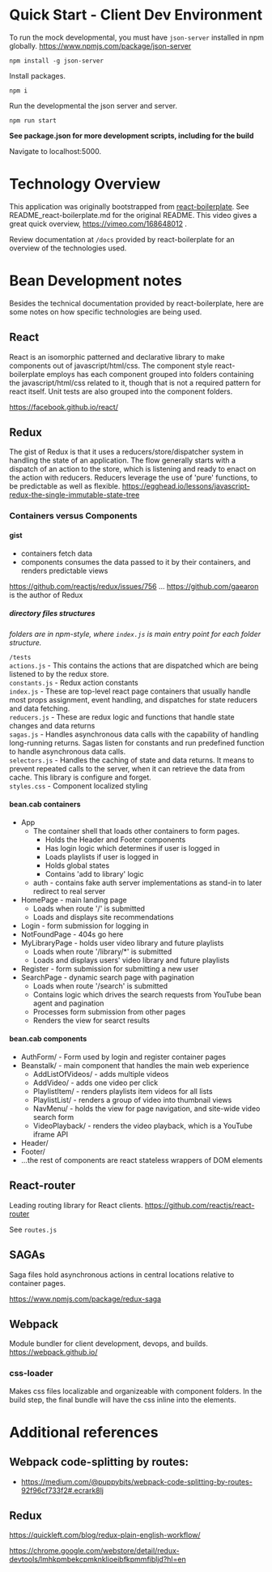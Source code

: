 # Quick Start - Client Dev Environment

To run the mock developmental, you must have `json-server` installed in npm globally. https://www.npmjs.com/package/json-server

```
npm install -g json-server
```

Install packages.
```
npm i
```

Run the developmental the json server and server.
```
npm run start
```

**See package.json for more development scripts, including for the build**

Navigate to localhost:5000.

# Technology Overview

This application was originally bootstrapped from [react-boilerplate](https://github.com/mxstbr/react-boilerplate). See README_react-boilerplate.md for the original README. This video gives a great quick overview, https://vimeo.com/168648012 .

Review documentation at `/docs` provided by react-boilerplate for an overview of the technologies used.

# Bean Development notes

Besides the technical documentation provided by react-boilerplate, here are some notes on how specific technologies are being used.

## React

React is an isomorphic patterned and declarative library to make components out of javascript/html/css. The component style react-boilerplate employs has each component grouped into folders containing the javascript/html/css related to it, though that is not a required pattern for react itself. Unit tests are also grouped into the component folders.

https://facebook.github.io/react/

## Redux

The gist of Redux is that it uses a reducers/store/dispatcher system in handling the state of an application. The flow generally starts with a dispatch of an action to the store, which is listening and ready to enact on the action with reducers. Reducers leverage the use of 'pure' functions, to be predictable as well as flexible. https://egghead.io/lessons/javascript-redux-the-single-immutable-state-tree

### Containers versus Components

#### gist
* containers fetch data
* components consumes the data passed to it by their containers, and renders predictable views

https://github.com/reactjs/redux/issues/756 ... https://github.com/gaearon is the author of Redux


##### directory files structures
  *folders are in npm-style, where `index.js` is main entry point for each folder structure.*

  `/tests`<br />
  `actions.js` - This contains the actions that are dispatched which are being listened to by the redux store.<br />
  `constants.js` - Redux action constants<br />
  `index.js` - These are top-level react page containers that usually handle most props assignment, event handling, and dispatches for state reducers and data fetching.<br />
  `reducers.js` - These are redux logic and functions that handle state changes and data returns<br />
  `sagas.js` - Handles asynchronous data calls with the capability of handling long-running returns. Sagas listen for constants and run predefined function to handle asynchronous data calls.<br />
  `selectors.js` - Handles the caching of state and data returns. It means to prevent repeated calls to the server, when it can retrieve the data from cache. This library is configure and forget.<br />
  `styles.css` - Component localized styling<br />

#### bean.cab containers
  - App
    - The container shell that loads other containers to form pages.
      - Holds the Header and Footer components
      - Has login logic which determines if user is logged in
      - Loads playlists if user is logged in
      - Holds global states
      - Contains 'add to library' logic
    - auth - contains fake auth server implementations as stand-in to later redirect to real server
  - HomePage - main landing page
    - Loads when route '/' is submitted
    - Loads and displays site recommendations
  - Login - form submission for logging in
  - NotFoundPage - 404s go here
  - MyLibraryPage - holds user video library and future playlists
    - Loads when route '/library/*' is submitted
    - Loads and displays users' video library and future playlists
  - Register - form submission for submitting a new user
  - SearchPage - dynamic search page with pagination
    - Loads when route '/search' is submitted
    - Contains logic which drives the search requests from YouTube bean agent and pagination
    - Processes form submission from other pages
    - Renders the view for searct results

#### bean.cab components

  - AuthForm/ - Form used by login and register container pages
  - Beanstalk/ - main component that handles the main web experience
    - AddListOfVideos/ - adds multiple videos
    - AddVideo/ - adds one video per click
    - PlaylistItem/ - renders playlists item videos for all lists
    - PlaylistList/ - renders a group of video into thumbnail views
    - NavMenu/ - holds the view for page navigation, and site-wide video search form
    - VideoPlayback/ - renders the video playback, which is a YouTube iframe API
  - Header/
  - Footer/
  - ...the rest of components are react stateless wrappers of DOM elements

## React-router

Leading routing library for React clients. https://github.com/reactjs/react-router

See `routes.js`

## SAGAs

Saga files hold asynchronous actions in central locations relative to container pages.

https://www.npmjs.com/package/redux-saga

## Webpack

Module bundler for client development, devops, and builds.
https://webpack.github.io/

### css-loader

Makes css files localizable and organizeable with component folders. In the build step, the final bundle will have the css inline into the elements.

# Additional references

## Webpack code-splitting by routes:
- https://medium.com/@puppybits/webpack-code-splitting-by-routes-92f96cf733f2#.ecrark8lj

## Redux

https://quickleft.com/blog/redux-plain-english-workflow/

https://chrome.google.com/webstore/detail/redux-devtools/lmhkpmbekcpmknklioeibfkpmmfibljd?hl=en
